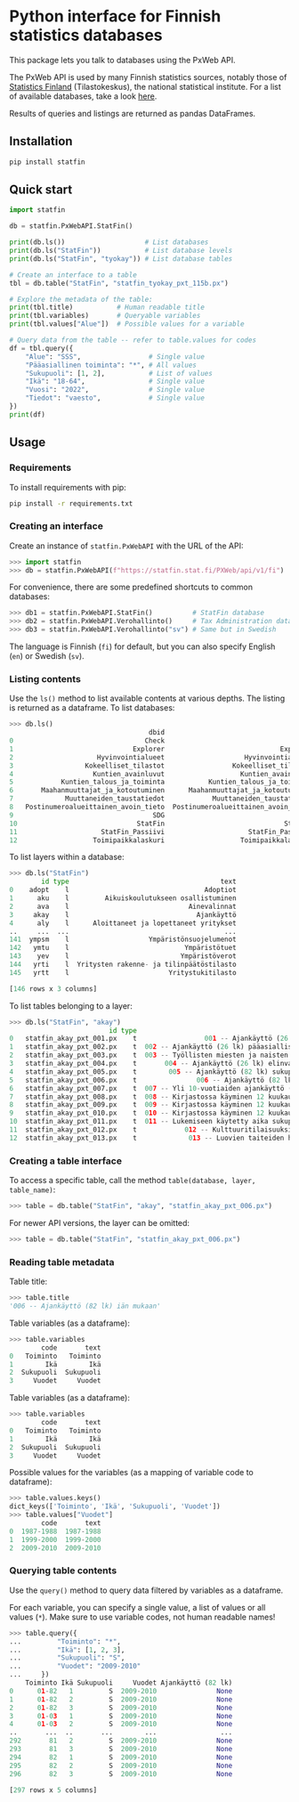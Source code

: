 # Python interface for Finnish statistics databases

This package lets you talk to databases using the PxWeb API.

The PxWeb API is used by many Finnish statistics sources, notably those of
[Statistics Finland](https://stat.fi) (Tilastokeskus), the national statistical
institute.  For a list of available databases, take a look
[here](https://stat.fi/tup/tilastotietokannat/index_en.html#free-of-charge-databases).

Results of queries and listings are returned as pandas DataFrames.

## Installation

```bash
pip install statfin
```

## Quick start

```py
import statfin

db = statfin.PxWebAPI.StatFin()

print(db.ls())                    # List databases
print(db.ls("StatFin"))           # List database levels
print(db.ls("StatFin", "tyokay")) # List database tables

# Create an interface to a table
tbl = db.table("StatFin", "statfin_tyokay_pxt_115b.px")

# Explore the metadata of the table:
print(tbl.title)           # Human readable title
print(tbl.variables)       # Queryable variables
print(tbl.values["Alue"])  # Possible values for a variable

# Query data from the table -- refer to table.values for codes
df = tbl.query({
    "Alue": "SSS",                 # Single value
    "Pääasiallinen toiminta": "*", # All values
    "Sukupuoli": [1, 2],           # List of values
    "Ikä": "18-64",                # Single value
    "Vuosi": "2022",               # Single value
    "Tiedot": "vaesto",            # Single value
})
print(df)
```

## Usage

### Requirements

To install requirements with pip:

```sh
pip install -r requirements.txt
```

### Creating an interface

Create an instance of `statfin.PxWebAPI` with the URL of the API:

```py
>>> import statfin
>>> db = statfin.PxWebAPI(f"https://statfin.stat.fi/PXWeb/api/v1/fi")
```

For convenience, there are some predefined shortcuts to common databases:

```py
>>> db1 = statfin.PxWebAPI.StatFin()          # StatFin database
>>> db2 = statfin.PxWebAPI.Verohallinto()     # Tax Administration database
>>> db3 = statfin.PxWebAPI.Verohallinto("sv") # Same but in Swedish
```

The language is Finnish (`fi`) for default, but you can also specify English
(`en`) or Swedish (`sv`).

### Listing contents

Use the `ls()` method to list available contents at various depths. The listing
is returned as a dataframe. To list databases:

```py
>>> db.ls()
                                   dbid                                 text
0                                 Check                                Check
1                              Explorer                             Explorer
2                     Hyvinvointialueet                    Hyvinvointialueet
3                  Kokeelliset_tilastot                 Kokeelliset_tilastot
4                    Kuntien_avainluvut                   Kuntien_avainluvut
5            Kuntien_talous_ja_toiminta           Kuntien_talous_ja_toiminta
6       Maahanmuuttajat_ja_kotoutuminen      Maahanmuuttajat_ja_kotoutuminen
7             Muuttaneiden_taustatiedot            Muuttaneiden_taustatiedot
8   Postinumeroalueittainen_avoin_tieto  Postinumeroalueittainen_avoin_tieto
9                                   SDG                                  SDG
10                              StatFin                              StatFin
11                     StatFin_Passiivi                     StatFin_Passiivi
12                   Toimipaikkalaskuri                   Toimipaikkalaskuri
```

To list layers within a database:

```py
>>> db.ls("StatFin")
        id type                                      text
0    adopt    l                                  Adoptiot
1      aku    l         Aikuiskoulutukseen osallistuminen
2      ava    l                              Ainevalinnat
3     akay    l                                Ajankäyttö
4      aly    l      Aloittaneet ja lopettaneet yritykset
..     ...  ...                                       ...
141  ympsm    l                    Ympäristönsuojelumenot
142   ymtu    l                             Ympäristötuet
143    yev    l                            Ympäristöverot
144   yrti    l  Yritysten rakenne- ja tilinpäätöstilasto
145   yrtt    l                         Yritystukitilasto

[146 rows x 3 columns]
```

To list tables belonging to a layer:

```py
>>> db.ls("StatFin", "akay")
                         id type                                               text              updated
0   statfin_akay_pxt_001.px    t                 001 -- Ajankäyttö (26 lk) syksyllä  2019-09-13T14:43:44
1   statfin_akay_pxt_002.px    t  002 -- Ajankäyttö (26 lk) pääasiallisen toimin...  2017-10-09T10:40:08
2   statfin_akay_pxt_003.px    t  003 -- Työllisten miesten ja naisten ajankäytt...  2017-10-09T10:40:08
3   statfin_akay_pxt_004.px    t       004 -- Ajankäyttö (26 lk) elinvaiheen mukaan  2017-10-09T10:40:08
4   statfin_akay_pxt_005.px    t        005 -- Ajankäyttö (82 lk) sukupuolen mukaan  2017-10-09T10:40:08
5   statfin_akay_pxt_006.px    t               006 -- Ajankäyttö (82 lk) iän mukaan  2019-09-19T08:44:44
6   statfin_akay_pxt_007.px    t  007 -- Yli 10-vuotiaiden ajankäyttö (132 lk) s...  2017-10-09T10:40:08
7   statfin_akay_pxt_008.px    t  008 -- Kirjastossa käyminen 12 kuukauden aikan...  2017-10-09T10:40:08
8   statfin_akay_pxt_009.px    t  009 -- Kirjastossa käyminen 12 kuukauden aikan...  2017-10-09T10:40:08
9   statfin_akay_pxt_010.px    t  010 -- Kirjastossa käyminen 12 kuukauden aikan...  2017-10-09T10:40:08
10  statfin_akay_pxt_011.px    t  011 -- Lukemiseen käytetty aika sukupuolen ja ...  2019-09-19T08:44:44
11  statfin_akay_pxt_012.px    t            012 -- Kulttuuritilaisuuksissa käyminen  2019-09-19T08:44:44
12  statfin_akay_pxt_013.px    t             013 -- Luovien taiteiden harrastaminen  2019-09-19T08:44:44
```

### Creating a table interface

To access a specific table, call the method `table(database, layer, table_name)`:

```py
>>> table = db.table("StatFin", "akay", "statfin_akay_pxt_006.px")
```

For newer API versions, the layer can be omitted:

```py
>>> table = db.table("StatFin", "statfin_akay_pxt_006.px")
```

### Reading table metadata

Table title:

```py
>>> table.title
'006 -- Ajankäyttö (82 lk) iän mukaan'
```

Table variables (as a dataframe):

```py
>>> table.variables
        code       text
0   Toiminto   Toiminto
1        Ikä        Ikä
2  Sukupuoli  Sukupuoli
3     Vuodet     Vuodet
```

Table variables (as a dataframe):

```py
>>> table.variables
        code       text
0   Toiminto   Toiminto
1        Ikä        Ikä
2  Sukupuoli  Sukupuoli
3     Vuodet     Vuodet
```

Possible values for the variables (as a mapping of variable code to dataframe):

```py
>>> table.values.keys()
dict_keys(['Toiminto', 'Ikä', 'Sukupuoli', 'Vuodet'])
>>> table.values["Vuodet"]
        code       text
0  1987-1988  1987-1988
1  1999-2000  1999-2000
2  2009-2010  2009-2010
```

### Querying table contents

Use the `query()` method to query data filtered by variables as a dataframe.

For each variable, you can specify a single value, a list of values or all
values (`*`). Make sure to use variable codes, not human readable names!

```py
>>> table.query({
...         "Toiminto": "*",
...         "Ikä": [1, 2, 3],
...         "Sukupuoli": "S",
...         "Vuodet": "2009-2010"
...     })
    Toiminto Ikä Sukupuoli     Vuodet Ajankäyttö (82 lk)
0      01-82   1         S  2009-2010               None
1      01-82   2         S  2009-2010               None
2      01-82   3         S  2009-2010               None
3      01-03   1         S  2009-2010               None
4      01-03   2         S  2009-2010               None
..       ...  ..       ...        ...                ...
292       81   2         S  2009-2010               None
293       81   3         S  2009-2010               None
294       82   1         S  2009-2010               None
295       82   2         S  2009-2010               None
296       82   3         S  2009-2010               None

[297 rows x 5 columns]
```